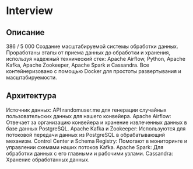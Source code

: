 # Interview

## Описание

386 / 5 000
Создание масштабируемой системы обработки данных. Проработаны этапы от приема данных до обработки и хранения, используя надежный технический стек: Apache Airflow, Python, Apache Kafka, Apache Zookeeper, Apache Spark и Cassandra. Все контейнеризовано с помощью Docker для простоты развертывания и масштабируемости.

## Архитектура
Источник данных: API randomuser.me для генерации случайных пользовательских данных для нашего конвейера.
Apache Airflow: Отвечает за организацию конвейера и хранение извлеченных данных в базе данных PostgreSQL.
Apache Kafka и Zookeeper: Используются для потоковой передачи данных из PostgreSQL в обрабатывающий механизм.
Control Center и Schema Registry: Помогают в мониторинге и управлении схемами наших потоков Kafka.
Apache Spark: Для обработки данных с его главными и рабочими узлами.
Cassandra: Хранение обработанных данных.